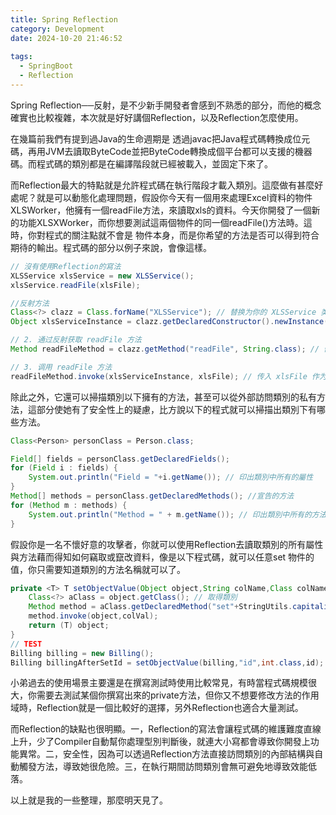 ```yaml
---
title: Spring Reflection
category: Development
date: 2024-10-20 21:46:52
 
tags:
  - SpringBoot
  - Reflection
---
```


Spring Reflection──反射，是不少新手開發者會感到不熟悉的部分，而他的概念確實也比較複雜，本次就是好好講個Reflection，以及Reflection怎麼使用。

在幾篇前我們有提到過Java的生命週期是 透過javac把Java程式碼轉換成位元碼，再用JVM去讀取ByteCode並把ByteCode轉換成個平台都可以支援的機器碼。而程式碼的類別都是在編譯階段就已經被載入，並固定下來了。

而Reflection最大的特點就是允許程式碼在執行階段才載入類別。這麼做有甚麼好處呢？就是可以動態化處理問題，假設你今天有一個用來處理Excel資料的物件XLSWorker，他擁有一個readFile方法，來讀取xls的資料。今天你開發了一個新的功能XLSXWorker，而你想要測試這兩個物件的同一個readFile()方法時。這時，你對程式的關注點就不會是 物件本身，而是你希望的方法是否可以得到符合期待的輸出。程式碼的部分以例子來說，會像這樣。

```java
// 沒有使用Reflection的寫法
XLSService xlsService = new XLSService();
xlsService.readFile(xlsFile);

//反射方法
Class<?> clazz = Class.forName("XLSService"); // 替换为你的 XLSService 类的全限定名
Object xlsServiceInstance = clazz.getDeclaredConstructor().newInstance(); // 使用默认构造函数创建实例

// 2. 通过反射获取 readFile 方法
Method readFileMethod = clazz.getMethod("readFile", String.class); // 假设 readFile 方法接受一个 String 类型的参数

// 3. 调用 readFile 方法
readFileMethod.invoke(xlsServiceInstance, xlsFile); // 传入 xlsFile 作为参数
```

除此之外，它還可以掃描類別以下擁有的方法，甚至可以從外部訪問類別的私有方法，這部分使她有了安全性上的疑慮，比方說以下的程式就可以掃描出類別下有哪些方法。

```java
Class<Person> personClass = Person.class;

Field[] fields = personClass.getDeclaredFields();
for (Field i : fields) {
    System.out.println("Field = "+i.getName()); // 印出類別中所有的屬性
}
Method[] methods = personClass.getDeclaredMethods(); //宣告的方法
for (Method m : methods) {
    System.out.println("Method = " + m.getName()); // 印出類別中所有的方法
}
```

假設你是一名不懷好意的攻擊者，你就可以使用Reflection去讀取類別的所有屬性與方法藉而得知如何竊取或竄改資料，像是以下程式碼，就可以任意set 物件的值，你只需要知道類別的方法名稱就可以了。

```java
private <T> T setObjectValue(Object object,String colName,Class colNameType,Object colVal) throws NoSuchMethodException, InvocationTargetException, IllegalAccessException {
    Class<?> aClass = object.getClass(); // 取得類別
    Method method = aClass.getDeclaredMethod("set"+StringUtils.capitalize(colName),colNameType); // 取得指定值的set方法
    method.invoke(object,colVal);
    return (T) object;
}
// TEST 
Billing billing = new Billing();
Billing billingAfterSetId = setObjectValue(billing,"id",int.class,id);
```

小弟過去的使用場景主要還是在撰寫測試時使用比較常見，有時當程式碼規模很大，你需要去測試某個你撰寫出來的private方法，但你又不想要修改方法的作用域時，Reflection就是一個比較好的選擇，另外Reflection也適合大量測試。

而Reflection的缺點也很明顯。一，Reflection的寫法會讓程式碼的維護難度直線上升，少了Compiler自動幫你處理型別判斷後，就連大小寫都會導致你開發上功能異常。二，安全性，因為可以透過Reflection方法直接訪問類別的內部結構與自動觸發方法，導致她很危險。三，在執行期間訪問類別會無可避免地導致效能低落。

以上就是我的一些整理，那麼明天見了。